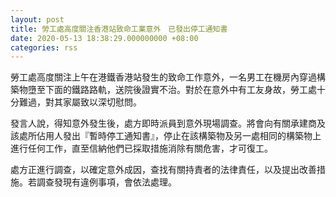 ```yaml
---
layout: post
title: 勞工處高度關注香港站致命工業意外　已發出停工通知書
date: 2020-05-13 18:38:29.000000000 +08:00
categories: rss
---
```


勞工處高度關注上午在港鐵香港站發生的致命工作意外，一名男工在機房內穿過構築物墮至下面的鐵路路軌，送院後證實不治。對於在意外中有工友身故，勞工處十分難過，對其家屬致以深切慰問。

發言人說，得知意外發生後，處方即時派員到意外現場調查。將會向有關承建商及該處所佔用人發出『暫時停工通知書』，停止在該構築物及另一處相同的構築物上進行任何工作，直至信納他們已採取措施消除有關危害，才可復工。

處方正進行調查，以確定意外成因，查找有關持責者的法律責任，以及提出改善措施。若調查發現有違例事項，會依法處理。
